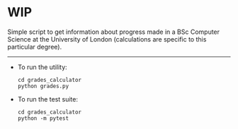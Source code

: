 # WIP

Simple script to get information about progress made in a BSc Computer Science at the University of London (calculations are specific to this particular degree).

---

* To run the utility:

      cd grades_calculator
      python grades.py


* To run the test suite:

      cd grades_calculator
      python -m pytest

